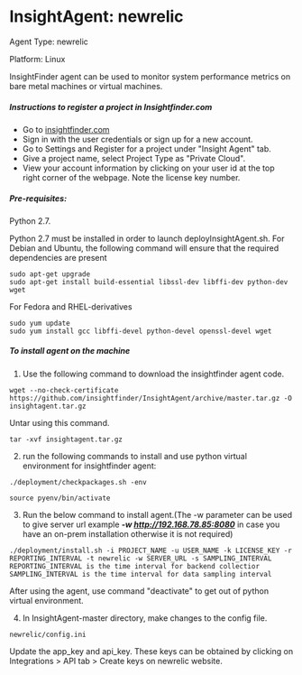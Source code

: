 # InsightAgent: newrelic
Agent Type: newrelic

Platform: Linux

InsightFinder agent can be used to monitor system performance metrics on bare metal machines or virtual machines.

##### Instructions to register a project in Insightfinder.com
- Go to [insightfinder.com](https://insightfinder.com/)
- Sign in with the user credentials or sign up for a new account.
- Go to Settings and Register for a project under "Insight Agent" tab.
- Give a project name, select Project Type as "Private Cloud".
- View your account information by clicking on your user id at the top right corner of the webpage. Note the license key number.

##### Pre-requisites:
Python 2.7.

Python 2.7 must be installed in order to launch deployInsightAgent.sh. For Debian and Ubuntu, the following command will ensure that the required dependencies are present
```
sudo apt-get upgrade
sudo apt-get install build-essential libssl-dev libffi-dev python-dev wget
```
For Fedora and RHEL-derivatives
```
sudo yum update
sudo yum install gcc libffi-devel python-devel openssl-devel wget
```

##### To install agent on the machine
1) Use the following command to download the insightfinder agent code.
```
wget --no-check-certificate https://github.com/insightfinder/InsightAgent/archive/master.tar.gz -O insightagent.tar.gz
```
Untar using this command.
```
tar -xvf insightagent.tar.gz
```

2) run the following commands to install and use python virtual environment for insightfinder agent:
```
./deployment/checkpackages.sh -env
```
```
source pyenv/bin/activate
```

3) Run the below command to install agent.(The -w parameter can be used to give server url example ***-w http://192.168.78.85:8080***  in case you have an on-prem installation otherwise it is not required)
```
./deployment/install.sh -i PROJECT_NAME -u USER_NAME -k LICENSE_KEY -r REPORTING_INTERVAL -t newrelic -w SERVER_URL -s SAMPLING_INTERVAL
REPORTING_INTERVAL is the time interval for backend collectior
SAMPLING_INTERVAL is the time interval for data sampling interval
```
After using the agent, use command "deactivate" to get out of python virtual environment.

4) In InsightAgent-master directory, make changes to the config file.
```
newrelic/config.ini
```
Update the app_key and api_key. These keys can be obtained by clicking on Integrations >  API tab > Create keys on newrelic website.
